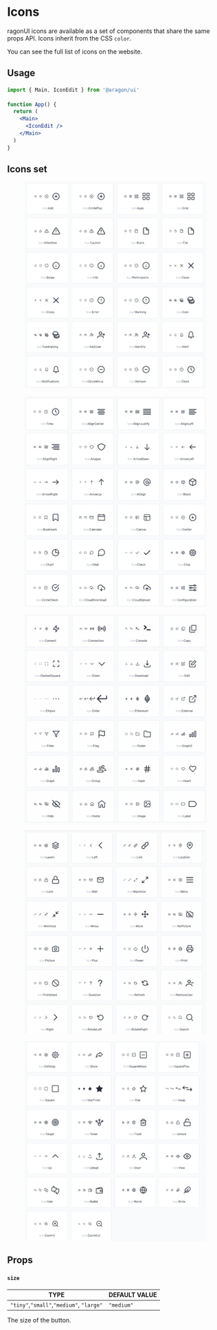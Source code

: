 # Icons

ragonUI icons are available as a set of components that share the same props API. Icons inherit from the CSS `color`.

You can see the full list of icons on the website.

## Usage <a href="#usage" id="usage"></a>

```jsx
import { Main, IconEdit } from '@aragon/ui'

function App() {
  return (
    <Main>
      <IconEdit />
    </Main>
  )
}
```

## Icons set

<figure><img src="../../../../.gitbook/assets/Schermata 2022-08-30 alle 15.48.38 (1).png" alt=""><figcaption></figcaption></figure>

<figure><img src="../../../../.gitbook/assets/Schermata 2022-08-30 alle 15.48.51.png" alt=""><figcaption></figcaption></figure>

<figure><img src="../../../../.gitbook/assets/Schermata 2022-08-30 alle 15.49.02.png" alt=""><figcaption></figcaption></figure>

<figure><img src="../../../../.gitbook/assets/Schermata 2022-08-30 alle 15.49.13 (1).png" alt=""><figcaption></figcaption></figure>

<figure><img src="../../../../.gitbook/assets/Schermata 2022-08-30 alle 15.49.42.png" alt=""><figcaption></figcaption></figure>

## Props <a href="#props" id="props"></a>

#### `size` <a href="#size" id="size"></a>

| TYPE                                     | DEFAULT VALUE |
| ---------------------------------------- | ------------- |
| `"tiny"`,`"small"`,`"medium"`, `"large"` | `"medium"`    |

The size of the button.
